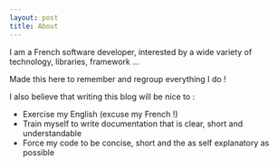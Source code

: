 ```yaml
---
layout: post
title: About
---
```


I am a French software developer, interested by a wide variety of technology, libraries, framework ...

Made this here to remember and regroup everything I do !

I also believe that writing this blog will be nice to :
- Exercise my English (excuse my French !)
- Train myself to write documentation that is clear, short and understandable
- Force my code to be concise, short and the as self explanatory as possible